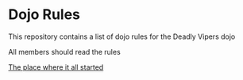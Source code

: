 Dojo Rules
==========

This repository contains a list of dojo rules for the Deadly Vipers dojo

All members should read the rules

[The place where it all started]("https://github.com/deadlyvipers")
